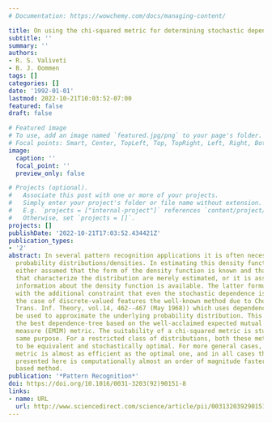 ```yaml
---
# Documentation: https://wowchemy.com/docs/managing-content/

title: On using the chi-squared metric for determining stochastic dependence
subtitle: ''
summary: ''
authors:
- R. S. Valiveti
- B. J. Oommen
tags: []
categories: []
date: '1992-01-01'
lastmod: 2022-10-21T10:03:52-07:00
featured: false
draft: false

# Featured image
# To use, add an image named `featured.jpg/png` to your page's folder.
# Focal points: Smart, Center, TopLeft, Top, TopRight, Left, Right, BottomLeft, Bottom, BottomRight.
image:
  caption: ''
  focal_point: ''
  preview_only: false

# Projects (optional).
#   Associate this post with one or more of your projects.
#   Simply enter your project's folder or file name without extension.
#   E.g. `projects = ["internal-project"]` references `content/project/deep-learning/index.md`.
#   Otherwise, set `projects = []`.
projects: []
publishDate: '2022-10-21T17:03:52.434421Z'
publication_types:
- '2'
abstract: In several pattern recognition applications it is often necessary to approximate
  probability distributions/densities. In estimating this density function, it is
  either assumed that the form of the density function is known and that parameters
  that characterize the distribution are merely estimated, or it is assumed that no
  information about the density function is available. The latter formulation is considered
  with the additional constraint that even the stochastic dependence is unknown. For
  the case of discrete-valued features the well-known method due to Chow and Liu (IEEE
  Trans. Inf. Theory, vol.14, 462--467 (May 1968)) which uses dependence trees, can
  be used to approximate the underlying probability distribution. This method determines
  the best dependence-tree based on the well-acclaimed expected mutual information
  measure (EMIM) metric. The suitability of a chi-squared metric is studied for the
  same purpose. For a restricted class of distributions, both these metrics are shown
  to be equivalent and stochastically optimal. For more general cases, the latter
  metric is almost as efficient as the optimal one, and in all cases the technique
  presented here is computationally almost an order of magnitude faster than the EMIM
  based method.
publication: '*Pattern Recognition*'
doi: https://doi.org/10.1016/0031-3203(92)90151-8
links:
- name: URL
  url: http://www.sciencedirect.com/science/article/pii/0031320392901518
---
```

